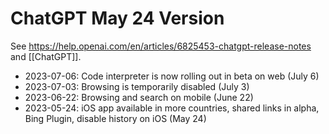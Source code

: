 # ChatGPT May 24 Version

See <https://help.openai.com/en/articles/6825453-chatgpt-release-notes> and [[ChatGPT]].

- 2023-07-06: Code interpreter is now rolling out in beta on web (July 6)
- 2023-07-03: Browsing is temporarily disabled (July 3)
- 2023-06-22: Browsing and search on mobile (June 22)
- 2023-05-24: iOS app available in more countries, shared links in alpha, Bing Plugin, disable history on iOS (May 24)
